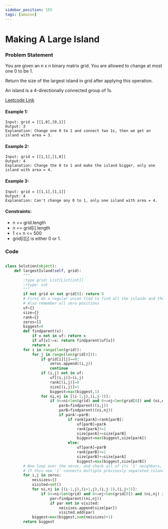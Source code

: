 ```yaml
---
sidebar_position: 155
tags: [amazon]
---
```


# Making A Large Island

### Problem Statement

You are given an n x n binary matrix grid. You are allowed to change at most one 0 to be 1.

Return the size of the largest island in grid after applying this operation.

An island is a 4-directionally connected group of 1s.

[Leetcode Link](https://leetcode.com/problems/making-a-large-island/)

#### Example 1:

```
Input: grid = [[1,0],[0,1]]
Output: 3
Explanation: Change one 0 to 1 and connect two 1s, then we get an island with area = 3.
```

#### Example 2:

```
Input: grid = [[1,1],[1,0]]
Output: 4
Explanation: Change the 0 to 1 and make the island bigger, only one island with area = 4.
```

#### Example 3:

```
Input: grid = [[1,1],[1,1]]
Output: 4
Explanation: Can't change any 0 to 1, only one island with area = 4.
```

#### Constraints:

- n == grid.length
- n == grid[i].length
- 1 <= n <= 500
- grid[i][j] is either 0 or 1.

### Code

```python title="Python Code"

class Solution(object):
    def largestIsland(self, grid):
        """
        :type grid: List[List[int]]
        :rtype: int
        """
        if not grid or not grid[0]: return 0
        # First do a regular union find to find all the islands and their sizes, remember the biggest island's size in 'biggest'.
        # Also remember all zero positions
        uf={}
        size={}
        rank={}
        zeros=[]
        biggest=0
        def findparent(x):
            if x not in uf: return x
            if uf[x]!=x: return findparent(uf[x])
            return x
        for i in range(len(grid)):
            for j in range(len(grid[0])):
                if grid[i][j]==0:
                    zeros.append((i,j))
                    continue
                if (i,j) not in uf:
                    uf[(i,j)]=(i,j)
                    rank[(i,j)]=0
                    size[(i,j)]=1
                    biggest=max(biggest,1)
                for ni,nj in [(i-1,j),(i,j-1)]:
                    if 0<=ni<len(grid) and 0<=nj<len(grid[0]) and (ni,nj) in uf:
                        parA=findparent((i,j))
                        parB=findparent((ni,nj))
                        if parA!=parB:
                            if rank[parA]>rank[parB]:
                                uf[parB]=parA
                                rank[parA]+=1
                                size[parA]+=size[parB]
                                biggest=max(biggest,size[parA])
                            else:
                                uf[parA]=parB
                                rank[parB]+=1
                                size[parB]+=size[parA]
                                biggest=max(biggest,size[parB])
        # Now loop over the zeros, and check all of its '1' neighbors, and tally their sizes in 'neisizes'
        # If this new '1' connects multiple previously separated islands, the new island's size would be sum(neisizes)+1
        for i,j in zeros:
            neisizes=[]
            visited=set()
            for ni,nj in [(i-1,j),(i+1,j),(i,j-1),(i,j+1)]:
                if 0<=ni<len(grid) and 0<=nj<len(grid[0]) and (ni,nj) in uf:
                    par=findparent((ni,nj))
                    if par not in visited:
                        neisizes.append(size[par])
                        visited.add(par)
            biggest=max(biggest,sum(neisizes)+1)
        return biggest
```
